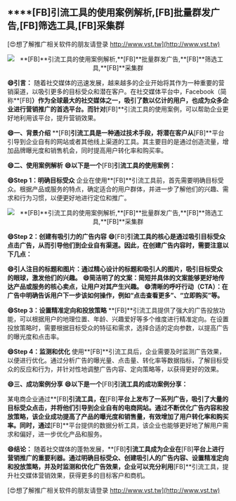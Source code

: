 ## ****[FB]**引流工具的使用案例解析,**[FB]**批量群发广告,**[FB]**筛选工具,**[FB]**采集群**

[😍想了解推广相关软件的朋友请登录 http://www.vst.tw](http://www.vst.tw)

 <center><img src="https://vst.tw/MP4/tuiguang/png/4.png" alt="**[FB]**引流工具的使用案例解析,**[FB]**批量群发广告,**[FB]**筛选工具,**[FB]**采集群"></center>

**😄引言：**
随着社交媒体的迅速发展，越来越多的企业开始将其作为一种重要的营销渠道，以吸引更多的目标受众和潜在客户。在社交媒体平台中，Facebook（简称**[FB]**）作为全球最大的社交媒体之一，吸引了数以亿计的用户，也成为众多企业进行营销推广的首选平台。而针对**[FB]**引流工具的使用案例，可以帮助企业更好地利用该平台，提升营销效果。

**😄一、背景介绍**
**[FB]**引流工具是一种通过技术手段，将潜在客户从**[FB]**平台引导到企业自有的网站或者其他线上渠道的工具。其主要目的是通过创造流量，增加品牌曝光度和销售机会，同时提高用户转化率和购买率。

**😄二、使用案例解析**
**😄以下是一个**[FB]**引流工具的使用案例：**

**😄Step 1：明确目标受众**
企业在使用**[FB]**引流工具前，首先需要明确目标受众。根据产品或服务的特点，确定适合的用户群体，并进一步了解他们的兴趣、需求和行为习惯，以便更好地进行定位和推广。

 <center><img src="https://vst.tw/MP4/tuiguang/png/3.png" alt="**[FB]**引流工具的使用案例解析,**[FB]**批量群发广告,**[FB]**筛选工具,**[FB]**采集群"></center>

**😄Step 2：创建有吸引力的广告内容**
**😄**[FB]**引流工具的核心是通过吸引目标受众点击广告，从而引导他们到企业自有渠道。因此，在创建广告内容时，需要注意以下几点：**

**😄引人注目的标题和图片：通过精心设计的标题和吸引人的图片，吸引目标受众的眼球，激发他们的兴趣。**
**😄简洁明了的文案：简短并具体的文案能够更好地传达产品或服务的核心卖点，让用户对其产生兴趣。**
**😄清晰的呼吁行动（CTA）：在广告中明确告诉用户下一步该如何操作，例如“点击查看更多”、“立即购买”等。**

**😄Step 3：设置精准定向和投放策略**
**[FB]**引流工具提供了强大的广告投放功能，可以根据用户的地理位置、年龄、兴趣爱好等多个维度进行精准定向。在设置投放策略时，需要根据目标受众的特征和需求，选择合适的定向参数，以提高广告的曝光度和点击率。

**😄Step 4：监测和优化**
使用**[FB]**引流工具后，企业需要及时监测广告效果，以便进行优化。通过分析广告的曝光量、点击量、转化率等数据指标，了解目标受众的反应和行为，并针对性地调整广告内容、定向策略等，以获得更好的效果。

**😄三、成功案例分享**
**😄以下是一个**[FB]**引流工具的成功案例分享：**

某电商企业通过**[FB]**引流工具，在**[FB]**平台上发布了一系列广告，吸引了大量的目标受众点击，并将他们引导到企业自有的电商网站。通过不断优化广告内容和投放策略，该企业成功提高了产品的曝光度和销售量，有效增加了用户转化率和购买率。同时，通过**[FB]**平台提供的数据分析工具，该企业也能够更好地了解用户需求和偏好，进一步优化产品和服务。

**😄结论：**
随着社交媒体的蓬勃发展，**[FB]**引流工具成为企业在**[FB]**平台上进行营销推广的重要利器。通过明确目标受众、创建吸引人的广告内容、设置精准定向和投放策略，并及时监测和优化广告效果，企业可以充分利用**[FB]**引流工具，提升社交媒体营销效果，获得更多的目标客户和商机。

[😍想了解推广相关软件的朋友请登录 http://www.vst.tw](http://www.vst.tw)




